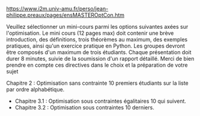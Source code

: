 
https://www.i2m.univ-amu.fr/perso/jean-philippe.preaux/pages/ensMASTEROptCon.htm

Veuillez sélectionner un mini-cours parmi les options suivantes axées sur l'optimisation. Le mini cours (12 pages max) doit contenir une brève introduction, des définitions, trois théorèmes au maximum, des exemples pratiques, ainsi qu'un exercice pratique en Python. Les groupes devront être composés d'un maximum de trois étudiants. Chaque présentation doit durer 8 minutes, suivie de la soumission d'un rapport détaillé. Merci de bien prendre en compte ces directives dans le choix et la préparation de votre sujet


Chapitre 2 : Optimisation sans contrainte  10 premiers étudiants sur la liste par ordre alphabétique.
- Chapitre 3.1 : Optimisation sous contraintes égalitaires  10 qui suivent.
- Chapitre 3.2 : Optimisation sous contraintes  10 derniers.


